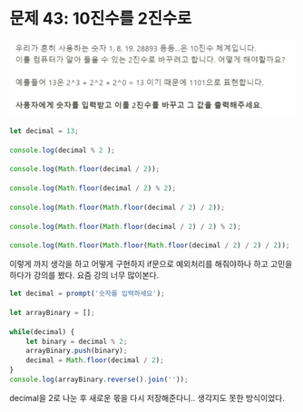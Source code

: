 # 문제 43: 10진수를 2진수로

<img src="./questionImage/043.png">

```javascript
let decimal = 13;

console.log(decimal % 2 );

console.log(Math.floor(decimal / 2));

console.log(Math.floor(decimal / 2) % 2);

console.log(Math.floor(Math.floor(decimal / 2) / 2));

console.log(Math.floor(Math.floor(decimal / 2) / 2) % 2);

console.log(Math.floor(Math.floor(Math.floor(decimal / 2) / 2) / 2));
```

이렇게 까지 생각을 하고 어떻게 구현하지 if문으로 예외처리를 해줘야하나 하고 고민을 하다가 강의를 봤다. 요즘 강의 너무 많이본다. 
```javascript
let decimal = prompt('숫자를 입력하세요');

let arrayBinary = [];

while(decimal) {
    let binary = decimal % 2;
    arrayBinary.push(binary);
    decimal = Math.floor(decimal / 2);
}
console.log(arrayBinary.reverse().join(''));
````

decimal을 2로 나눈 후 새로운 몫을 다시 저장해준다니.. 생각지도 못한 방식이었다. 

